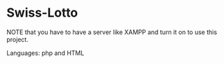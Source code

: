 # Swiss-Lotto

NOTE that you have to have a server like XAMPP and turn it on to use this project.

Languages: php and HTML

